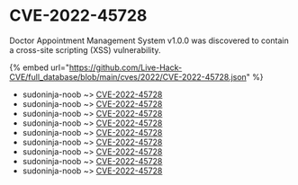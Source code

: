 # CVE-2022-45728

Doctor Appointment Management System v1.0.0 was discovered to contain a cross-site scripting (XSS) vulnerability.

{% embed url="https://github.com/Live-Hack-CVE/full_database/blob/main/cves/2022/CVE-2022-45728.json" %}


* sudoninja-noob ~> [CVE-2022-45728](https://www.alice-snow.ru/2022/database/cve-2022-45728/cve-2022-45728-sudoninja-noob)
* sudoninja-noob ~> [CVE-2022-45728](https://www.alice-snow.ru/2022/database/cve-2022-45728/cve-2022-45728-sudoninja-noob)
* sudoninja-noob ~> [CVE-2022-45728](https://www.alice-snow.ru/2022/database/cve-2022-45728/cve-2022-45728-sudoninja-noob)
* sudoninja-noob ~> [CVE-2022-45728](https://www.alice-snow.ru/2022/database/cve-2022-45728/cve-2022-45728-sudoninja-noob)
* sudoninja-noob ~> [CVE-2022-45728](https://www.alice-snow.ru/2022/database/cve-2022-45728/cve-2022-45728-sudoninja-noob)
* sudoninja-noob ~> [CVE-2022-45728](https://www.alice-snow.ru/2022/database/cve-2022-45728/cve-2022-45728-sudoninja-noob)
* sudoninja-noob ~> [CVE-2022-45728](https://www.alice-snow.ru/2022/database/cve-2022-45728/cve-2022-45728-sudoninja-noob)
* sudoninja-noob ~> [CVE-2022-45728](https://www.alice-snow.ru/2022/database/cve-2022-45728/cve-2022-45728-sudoninja-noob)
* sudoninja-noob ~> [CVE-2022-45728](https://www.alice-snow.ru/2022/database/cve-2022-45728/cve-2022-45728-sudoninja-noob)